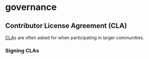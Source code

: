 # governance

## Contributor License Agreement (CLA)

[CLA](https://en.wikipedia.org/wiki/Contributor_License_Agreement)s are often asked for when participating in larger communities.

### Signing CLAs
